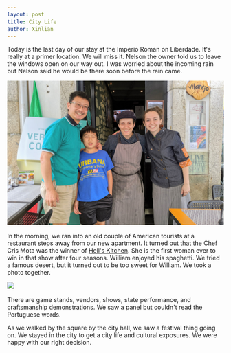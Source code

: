 ```yaml
---
layout: post
title: City Life
author: Xinlian
---
```


Today is the last day of our stay at the Imperio Roman on Liberdade.  It's really at a primer location.  We will miss it.  Nelson the owner told us to leave the windows open on our way out.  I was worried about the incoming rain but Nelson said he would be there soon before the rain came.

![](/images/IMG_20190929_153049.jpg)

In the morning, we ran into an old couple of American tourists at a restaurant steps away from our new apartment.  It turned out that the Chef Cris Mota was the winner of [Hell's Kitchen](https://vejasp.abril.com.br/blog/arnaldo-lorencato/hell-8217-s-kitchen-cris-e-a-vitoriosa-no-programa-apresentado-por-danielle-dahoui/).  She is the first woman ever to win in that show after four seasons.  William enjoyed his spaghetti.  We tried a famous desert, but it turned out to be too sweet for William.  We took a photo together.

![](https://live.staticflickr.com/65535/49068247348_b5d33abe99_z.jpg)

There are game stands, vendors, shows, state performance, and craftsmanship demonstrations.  We saw a panel but couldn't read the Portuguese words.  

As we walked by the square by the city hall, we saw a festival thing going on.  We stayed in the city to get a city life and cultural exposures.  We were happy with our right decision.
